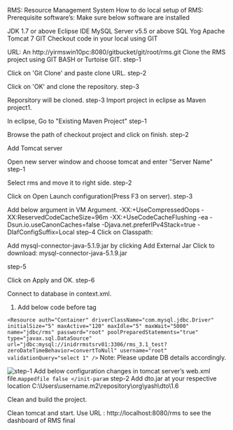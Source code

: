RMS: Resource Management System
How to do local setup of RMS:
Prerequisite software’s: Make sure below software are installed

JDK 1.7 or above
Eclipse IDE
MySQL Server v5.5 or above
SQL Yog
Apache Tomcat 7
GIT
Checkout code in your local using GIT

URL: An http://yirmswin10pc:8080/gitbucket/git/root/rms.git
Clone the RMS project using GIT BASH or Turtoise GIT. step-1

Click on 'Git Clone' and paste clone URL. step-2

Click on 'OK' and clone the repository. step-3

Reporsitory will be cloned. step-3
Import project in eclipse as Maven project1.

In eclipse, Go to "Existing Maven Project" step-1

Browse the path of checkout project and click on finish. step-2

Add Tomcat server

Open new server window and choose tomcat and enter "Server Name" step-1

Select rms and move it to right side. step-2

Click on Open Launch configuration(Press F3 on server). step-3

Add below argument in VM Argument. -XX:+UseCompressedOops -XX:ReservedCodeCacheSize=96m -XX:+UseCodeCacheFlushing -ea -Dsun.io.useCanonCaches=false -Djava.net.preferIPv4Stack=true -DIafConfigSuffix=Local step-4
Click on Classpath:

 Add mysql-connector-java-5.1.9.jar by clicking Add External Jar
Click to download: mysql-connector-java-5.1.9.jar

step-5

Click on Apply and OK. step-6

Connect to database in context.xml.

 1. Add below code before </context > tag

`
 <Resource auth="Container" driverClassName="com.mysql.jdbc.Driver"
  initialSize="5" maxActive="120" maxIdle="5" maxWait="5000" name="jdbc/rms"
  password="root" poolPreparedStatements="true" type="javax.sql.DataSource"
  url="jdbc:mysql://inidrrmstsrv01:3306/rms_3.1_test?zeroDateTimeBehavior=convertToNull" username="root" validationQuery="select 1" />
`
Note: Please update DB details accordingly.

 ![step-1](setup_files/step_5_a.png)
Add below configuration changes in tomcat server’s web.xml file.`
mappedfile false </init-param
`    step-2
Add dto.jar at your respective location C:\Users\username\.m2\repository\org\yash\dto\1.6

Clean and build the project.

Clean tomcat and start. Use URL : http://localhost:8080/rms to see the dashboard of RMS final
